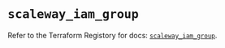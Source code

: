 # `scaleway_iam_group`

Refer to the Terraform Registory for docs: [`scaleway_iam_group`](https://registry.terraform.io/providers/scaleway/scaleway/2.27.0/docs/resources/iam_group).
